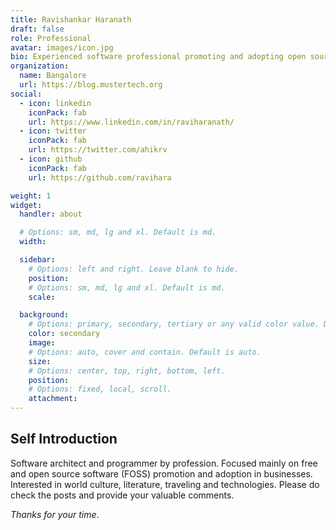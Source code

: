```yaml
---
title: Ravishankar Haranath
draft: false
role: Professional
avatar: images/icon.jpg
bio: Experienced software professional promoting and adopting open source software for businesses.
organization:
  name: Bangalore
  url: https://blog.mustertech.org
social:
  - icon: linkedin
    iconPack: fab
    url: https://www.linkedin.com/in/raviharanath/
  - icon: twitter
    iconPack: fab
    url: https://twitter.com/ahikrv
  - icon: github
    iconPack: fab
    url: https://github.com/ravihara

weight: 1
widget:
  handler: about

  # Options: sm, md, lg and xl. Default is md.
  width:

  sidebar:
    # Options: left and right. Leave blank to hide.
    position:
    # Options: sm, md, lg and xl. Default is md.
    scale:

  background:
    # Options: primary, secondary, tertiary or any valid color value. Default is primary.
    color: secondary
    image:
    # Options: auto, cover and contain. Default is auto.
    size:
    # Options: center, top, right, bottom, left.
    position:
    # Options: fixed, local, scroll.
    attachment:
---
```


## Self Introduction

Software architect and programmer by profession. Focused mainly on free and open source software (FOSS) promotion and
adoption in businesses. Interested in world culture, literature, traveling and technologies. Please do check the posts
and provide your valuable comments.

*Thanks for your time*.
